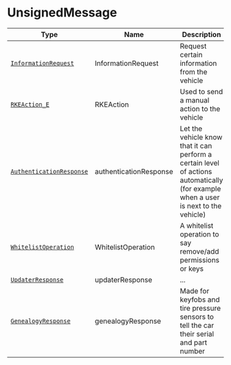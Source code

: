 # UnsignedMessage
Type|Name|Description|Repeated?
-|-|-|-
[`InformationRequest`](inforeq)|InformationRequest|Request certain information from the vehicle|no
[`RKEAction_E`](../enums/rkeaction_e)|RKEAction|Used to send a manual action to the vehicle|no
[`AuthenticationResponse`](authres)|authenticationResponse|Let the vehicle know that it can perform a certain level of actions automatically (for example when a user is next to the vehicle)|no
[`WhitelistOperation`](wlop)|WhitelistOperation|A whitelist operation to say remove/add permissions or keys|no
[`UpdaterResponse`](updaterres)|updaterResponse|...|no
[`GenealogyResponse`](genres)|genealogyResponse|Made for keyfobs and tire pressure sensors to tell the car their serial and part number|no
